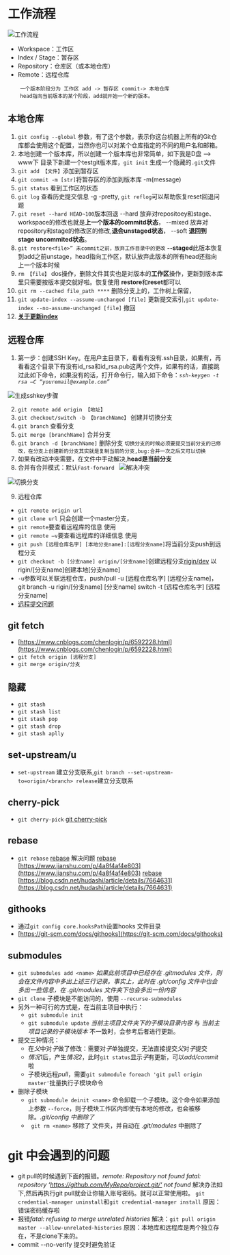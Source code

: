 # 工作流程

![工作流程](img/工作流程.jpg)
+ Workspace：工作区
+ Index / Stage：暂存区
+ Repository：仓库区（或本地仓库）
+ Remote：远程仓库

```
	一个版本阶段分为 工作区 add -> 暂存区 commit-> 本地仓库
	head指向当前版本的某个阶段，add就开始一个新的版本。
```

## 本地仓库
1. `git config --global` 参数，有了这个参数，表示你这台机器上所有的Git仓库都会使用这个配置，当然你也可以对某个仓库指定的不同的用户名和邮箱。
2. 本地创建一个版本库，所以创建一个版本库也非常简单，如下我是D盘 –> www下 目录下新建一个testgit版本库，`git init` 生成一个隐藏的`.git`文件
3. `git add 【文件】`添加到暂存区
4. `git commit -m [str]`将暂存区的添加到版本库 -m(message)
5. `git status` 看到工作区的状态
6. `git log` 查看历史提交信息 -g -pretty, `git reflog`可以帮助恢复reset回退问题
7. `git reset --hard HEAD~100`版本回退 --hard 放弃对repositoey和stage、workspace的修改也就是**上一个版本的commitd状态**， --mixed 放弃对repository和stage的修改区的修改,**退会unstaged状态**， --soft **退回到stage uncommited状态**。
8. `git restore<file>” 未commit之前，放弃工作目录中的更改` **--staged**此版本恢复到add之前unstage，head指向工作区，默认放弃此版本的所有head还指向上一个版本时候
9. `rm 【file】` dos操作，删除文件其实也是对版本的**工作区**操作，更新到版本库里只需要按版本提交就好啦。恢复使用 **restore**和**reset**都可以
10. `git rm --cached file_path ****` 删除分支上的，工作树上保留，
11. `git update-index --assume-unchanged [file]` 更新提交索引,`git update-index --no-assume-unchanged [file]` 撤回 
12. [**关于更新index**](https://www.cnblogs.com/wt645631686/p/10007328.html)

## 远程仓库

1. 第一步：创建SSH Key。在用户主目录下，看看有没有.ssh目录，如果有，再看看这个目录下有没有id_rsa和id_rsa.pub这两个文件，如果有的话，直接跳过此如下命令，如果没有的话，打开命令行，输入如下命令：*`ssh-keygen -t rsa –C “youremail@example.com”`*

![生成sshkey步骤](img/生成sshkey.jpg)

2. `git remote add origin 【地址】` 
3. `git checkout/switch -b 【branchName】` 创建并切换分支
4. `git branch` 查看分支
5. `git merge [branchName]` 合并分支 
6. `git branch -d [branchName]` 删除分支
`切换分支的时候必须要提交当前分支的已修改，在分支上创建新的分支其实就是复制当前的分支,bug:合并一次之后又可以切换`
7. 如果有改动冲突需要，在文件中手动解决,**head是当前分支** 
8. 合并有合并模式：默认`Fast-forward `
![解决冲突](img/解决冲突.jpg)

![切换分支](img/切换分支.jpg)

9. 远程仓库
+ `git remote origin url`
+ `git clone url` 只会创建一个master分支，
+ `git remote`要查看远程库的信息 使用 
+ `git remote –v`要查看远程库的详细信息 使用
+ `git push [远程仓库名字] [本地分支name]:[远程分支name]`将当前分支push到远程分支
+ `git checkout -b [分支name] origin/[分支name]`创建远程分支[rigin/dev](https://www.cnblogs.com/huang-dayu/p/8504105.html) 以rigin/[分支name]创建本地[分支name]
+ `-u`参数可以关联远程仓库，push/pull -u  [远程仓库名字] [远程分支name]，git branch -u rigin/[分支name]  [分支name]  switch -t [远程仓库名字] [远程分支name]
 + [远程提交问题](https://blog.csdn.net/u012564117/article/details/90219053)
 
## git fetch
+ [https://www.cnblogs.com/chenlogin/p/6592228.html](https://www.cnblogs.com/chenlogin/p/6592228.html)
+ `git fetch origin [远程分支]`
+ `git merge origin/分支`

## 隐藏
- `git stash`
- `git stash list`
- `git stash pop`
- `git stash drop`
- `git stash aplly`

## set-upstream/u
+ `set-upstream` 建立分支联系,`git branch --set-upstream-to=origin/<branch> release`建立分支联系

## cherry-pick
+ `git cherry-pick` [git cherry-pick](https://blog.csdn.net/longintchar/article/details/83473594) 

## rebase
+ `git rebase` [rebase](https://zhuanlan.zhihu.com/p/75499871) 解决问题 [rebase](https://blog.csdn.net/auferack/article/details/83991144) [https://www.jianshu.com/p/4a8f4af4e803](https://www.jianshu.com/p/4a8f4af4e803) [rebase](https://zhuanlan.zhihu.com/p/90816644) [https://blog.csdn.net/hudashi/article/details/7664631](https://blog.csdn.net/hudashi/article/details/7664631)
 
## githooks
+ 通过`git config core.hooksPath`设置hooks 文件目录
+ [https://git-scm.com/docs/githooks](https://git-scm.com/docs/githooks)

## submodules
+ `git submodules add <name>` *如果此前项目中已经存在 .gitmodules 文件，则会在文件内容中多出上述三行记录。事实上，此时在 .git/config 文件中也会多出一些信息，在 .git/modules 文件夹下也会多出一份内容*
+ `git clone` 子模块是不能访问的，使用 `--recurse-submodules`
+ 另外一种可行的方式是，在当前主项目中执行：
	- `git submodule init`
	- `git submodule update` *当前主项目文件夹下的子模块目录内容* 与 *当前主项目记录的子模块版本* 不一致时，会参考后者进行更新。
+ 提交三种情况：
	- 在*父*中对*子*做了修改：需要对*子*单独提交，无法直接提交*父*对*子*提交
	- *情况1*后，产生*情况2*，此时`git status`显示*子*有更新，可以*add/commit*啦
	- 子模块远程*pull*，需要`git submodule foreach 'git pull origin master'`批量执行子模块命令
+ 删除子模块
	- `git submodule deinit <name>` 命令卸载一个子模块。这个命令如果添加上参数 `--force`，则子模块工作区内即使有本地的修改，也会被移除。*.git/config 中删除了*
	- ` git rm <name>`	移除了 *<name>* 文件夹，并自动在 *.git/modules* 中删除了


# git 中会遇到的问题
 + git pull的时候遇到下面的报错。*remote: Repository not found fatal: repository ‘https://github.com/MyRepo/project.git/‘ not found* 解决办法如下,然后再执行git pull就会让你输入账号密码。就可以正常使用啦。 `git credential-manager uninstall`和`git credential-manager install` 原因：错误密码缓存啦
 + 报错*fatal: refusing to merge unrelated histories* 解决：`git pull origin master --allow-unrelated-histories` 原因：本地库和远程库是两个独立存在，不是clone下来的。
 + commit --no-verify 提交时避免验证



